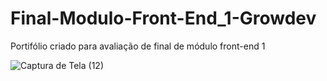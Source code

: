 # Final-Modulo-Front-End_1-Growdev
Portifólio criado para avaliação de final de módulo front-end 1

![Captura de Tela (12)](https://user-images.githubusercontent.com/106556028/194123991-314ea221-de18-4170-b6e5-8ac3982231b4.png)
